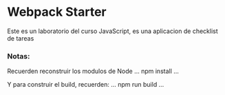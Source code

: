 # Webpack Starter 

Este es un laboratorio del curso JavaScript, es una aplicacion de checklist de tareas

### Notas:
Recuerden reconstruir los modulos de Node
...
npm install
...

Y para construir el build, recuerden:
...
npm run build
...
